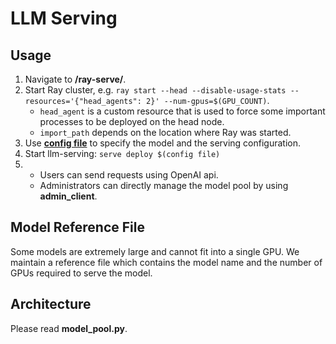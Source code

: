 # LLM Serving

## Usage

1. Navigate to **/ray-serve/**.
1. Start Ray cluster, e.g. `ray start --head --disable-usage-stats --resources='{"head_agents": 2}' --num-gpus=$(GPU_COUNT)`.  
    - `head_agent` is a custom resource that is used to force some important processes to be deployed on the head node.
    - `import_path` depends on the location where Ray was started.
1. Use [**config file**](https://docs.ray.io/en/latest/serve/production-guide/config.html#serve-in-production-config-file) to specify the model and the serving configuration.
1. Start llm-serving: `serve deploy $(config file)`
1.
    - Users can send requests using OpenAI api.
    - Administrators can directly manage the model pool by using **admin_client**.

## Model Reference File

Some models are extremely large and cannot fit into a single GPU. We maintain a reference file which contains the model name and the number of GPUs required to serve the model.

## Architecture

Please read **model_pool.py**.
